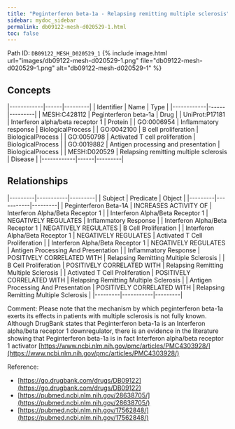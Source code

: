 ```yaml
---
title: "Peginterferon beta-1a - Relapsing remitting multiple sclerosis"
sidebar: mydoc_sidebar
permalink: db09122-mesh-d020529-1.html
toc: false 
---
```



Path ID: `DB09122_MESH_D020529_1`
{% include image.html url="images/db09122-mesh-d020529-1.png" file="db09122-mesh-d020529-1.png" alt="db09122-mesh-d020529-1" %}

## Concepts

|------------|------|---------|
| Identifier | Name | Type    |
|------------|------|---------|
| MESH:C428112 | Peginterferon beta-1a | Drug |
| UniProt:P17181 | Interferon alpha/beta receptor 1 | Protein |
| GO:0006954 | Inflammatory response | BiologicalProcess |
| GO:0042100 | B cell proliferation | BiologicalProcess |
| GO:0050798 | Activated T cell proliferation | BiologicalProcess |
| GO:0019882 | Antigen processing and presentation | BiologicalProcess |
| MESH:D020529 | Relapsing remitting multiple sclerosis | Disease |
|------------|------|---------|

## Relationships

|---------|-----------|---------|
| Subject | Predicate | Object  |
|---------|-----------|---------|
| Peginterferon Beta-1A | INCREASES ACTIVITY OF | Interferon Alpha/Beta Receptor 1 |
| Interferon Alpha/Beta Receptor 1 | NEGATIVELY REGULATES | Inflammatory Response |
| Interferon Alpha/Beta Receptor 1 | NEGATIVELY REGULATES | B Cell Proliferation |
| Interferon Alpha/Beta Receptor 1 | NEGATIVELY REGULATES | Activated T Cell Proliferation |
| Interferon Alpha/Beta Receptor 1 | NEGATIVELY REGULATES | Antigen Processing And Presentation |
| Inflammatory Response | POSITIVELY CORRELATED WITH | Relapsing Remitting Multiple Sclerosis |
| B Cell Proliferation | POSITIVELY CORRELATED WITH | Relapsing Remitting Multiple Sclerosis |
| Activated T Cell Proliferation | POSITIVELY CORRELATED WITH | Relapsing Remitting Multiple Sclerosis |
| Antigen Processing And Presentation | POSITIVELY CORRELATED WITH | Relapsing Remitting Multiple Sclerosis |
|---------|-----------|---------|

Comment: Please note that the mechanism by which peginterferon beta-1a exerts its effects in patients with multiple sclerosis is not fully known. Although DrugBank states that Peginterferon beta-1a is an Interferon alpha/beta receptor 1 downregulator, there is an evidence in the literature showing that Peginterferon beta-1a is in fact Interferon alpha/beta receptor 1 activator [https://www.ncbi.nlm.nih.gov/pmc/articles/PMC4303928/](https://www.ncbi.nlm.nih.gov/pmc/articles/PMC4303928/)

Reference: 
  - [https://go.drugbank.com/drugs/DB09122](https://go.drugbank.com/drugs/DB09122)
  - [https://pubmed.ncbi.nlm.nih.gov/28638705/](https://pubmed.ncbi.nlm.nih.gov/28638705/)
  - [https://pubmed.ncbi.nlm.nih.gov/17562848/](https://pubmed.ncbi.nlm.nih.gov/17562848/)
